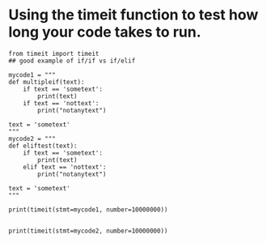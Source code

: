 # Using the timeit function to test how long your code takes to run.

```python3
from timeit import timeit
## good example of if/if vs if/elif

mycode1 = """
def multipleif(text):
    if text == 'sometext':
        print(text)
    if text == 'nottext':
        print("notanytext")

text = 'sometext'
"""
mycode2 = """
def eliftest(text):
    if text == 'sometext':
        print(text)
    elif text == 'nottext':
        print("notanytext")

text = 'sometext'
"""

print(timeit(stmt=mycode1, number=10000000))


print(timeit(stmt=mycode2, number=10000000))
```
